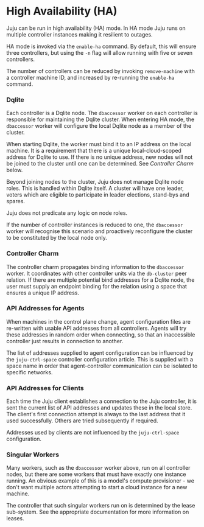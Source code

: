 High Availability (HA)
======================

Juju can be run in high availability (HA) mode. In HA mode Juju runs on 
multiple controller instances making it resilient to outages.

HA mode is invoked via the `enable-ha` command. By default, this will ensure 
three controllers, but using the `-n` flag will allow running with five or 
seven controllers.

The number of controllers can be reduced by invoking `remove-machine` with a 
controller machine ID, and increased by re-running the `enable-ha` command.

### Dqlite

Each controller is a Dqlite node. The `dbaccessor` worker on each controller is 
responsible for maintaining the Dqlite cluster. When entering HA mode, the 
`dbaccessor` worker will configure the local Dqlite node as a member of the 
cluster.

When starting Dqlite, the worker must bind it to an IP address on the local
machine. It is a requirement that there is a unique local-cloud-scoped address
for Dqlite to use. If there is no unique address, new nodes will not be joined 
to the cluster until one can be determined. See _Controller Charm_ below.

Beyond joining nodes to the cluster, Juju does not manage Dqlite node roles.
This is handled within Dqlite itself. A cluster will have one leader, voters
which are eligible to participate in leader elections, stand-bys and spares.

Juju does not predicate any logic on node roles.

If the number of controller instances is reduced to one, the `dbaccessor` 
worker will recognise this scenario and proactively reconfigure the cluster to
be constituted by the local node only.

### Controller Charm

The controller charm propagates binding information to the `dbaccessor` worker.
It coordinates with other controller units via the `db-cluster` peer relation.
If there are multiple potential bind addresses for a Dqlite node, the user must
supply an endpoint binding for the relation using a space that ensures a unique
IP address.

### API Addresses for Agents

When machines in the control plane change, agent configuration files are 
re-written with usable API addresses from all controllers. Agents will try
these addresses in random order when connecting, so that an inaccessible 
controller just results in connection to another.

The list of addresses supplied to agent configuration can be influenced by the
`juju-ctrl-space` controller configuration article. This is supplied with a
space name in order that agent-controller communication can be isolated to 
specific networks.

### API Addresses for Clients

Each time the Juju client establishes a connection to the Juju controller, it
is sent the current list of API addresses and updates these in the local store. 
The client's first connection attempt is always to the last address that it 
used successfully. Others are tried subsequently if required.

Addresses used by clients are not influenced by the `juju-ctrl-space` 
configuration.

### Singular Workers

Many workers, such as the `dbaccessor` worker above, run on all controller 
nodes, but there are some workers that must have exactly one instance running. 
An obvious example of this is a model's compute provisioner - we don't want 
multiple actors attempting to start a cloud instance for a new machine.

The controller that such singular workers run on is determined by the lease
sub-system. See the appropriate documentation for more information on leases.